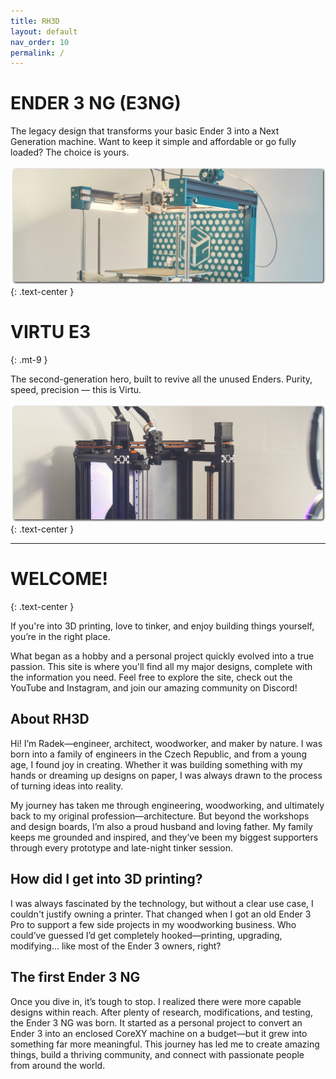 ```yaml
---
title: RH3D
layout: default
nav_order: 10
permalink: /
---
```

# ENDER 3 NG (E3NG)

The legacy design that transforms your basic Ender 3 into a Next Generation machine. Want to keep it simple and affordable or go fully loaded? The choice is yours.

[![E3NG](../assets/images/E3NG.png)](https://rh3d.xyz/E3NG)
{: .text-center }

# VIRTU E3
{: .mt-9 }

The second-generation hero, built to revive all the unused Enders. Purity, speed, precision — this is Virtu.

[![VirtuE3](../assets/images/VIRTU_E3.png)](https://rh3d.xyz/virtu)
{: .text-center }

---
# WELCOME!
{: .text-center }

If you're into 3D printing, love to tinker, and enjoy building things yourself, you’re in the right place.

What began as a hobby and a personal project quickly evolved into a true passion. This site is where you'll find all my major designs, complete with the information you need. Feel free to explore the site, check out the YouTube and Instagram, and join our amazing community on Discord!

## About RH3D

Hi! I’m Radek—engineer, architect, woodworker, and maker by nature. I was born into a family of engineers in the Czech Republic, and from a young age, I found joy in creating. Whether it was building something with my hands or dreaming up designs on paper, I was always drawn to the process of turning ideas into reality.

My journey has taken me through engineering, woodworking, and ultimately back to my original profession—architecture. But beyond the workshops and design boards, I’m also a proud husband and loving father. My family keeps me grounded and inspired, and they’ve been my biggest supporters through every prototype and late-night tinker session.

## How did I get into 3D printing?

I was always fascinated by the technology, but without a clear use case, I couldn't justify owning a printer. That changed when I got an old Ender 3 Pro to support a few side projects in my woodworking business. Who could’ve guessed I’d get completely hooked—printing, upgrading, modifying... like most of the Ender 3 owners, right?

## The first Ender 3 NG

Once you dive in, it’s tough to stop. I realized there were more capable designs within reach. After plenty of research, modifications, and testing, the Ender 3 NG was born. It started as a personal project to convert an Ender 3 into an enclosed CoreXY machine on a budget—but it grew into something far more meaningful. This journey has led me to create amazing things, build a thriving community, and connect with passionate people from around the world.
